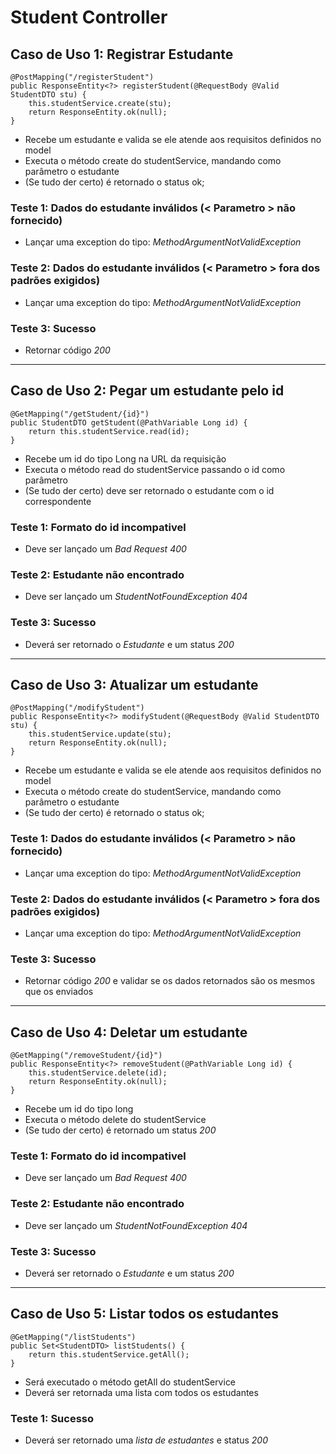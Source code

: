# Student Controller

## Caso de Uso 1: Registrar Estudante

```
@PostMapping("/registerStudent")
public ResponseEntity<?> registerStudent(@RequestBody @Valid StudentDTO stu) {
    this.studentService.create(stu);
    return ResponseEntity.ok(null);
}
```

 - Recebe um estudante e valida se ele atende aos requisitos definidos no model
 - Executa o método create do studentService, mandando como parâmetro o estudante
 - (Se tudo der certo) é retornado o status ok;

### Teste 1: Dados do estudante inválidos (< Parametro > não fornecido)

 - Lançar uma exception do tipo: *MethodArgumentNotValidException*

### Teste 2: Dados do estudante inválidos (< Parametro > fora dos padrões exigidos)

- Lançar uma exception do tipo: *MethodArgumentNotValidException*

### Teste 3: Sucesso

 - Retornar código *200*

<hr>

## Caso de Uso 2: Pegar um estudante pelo id

```
@GetMapping("/getStudent/{id}")
public StudentDTO getStudent(@PathVariable Long id) {
    return this.studentService.read(id);
}
```

 - Recebe um id do tipo Long na URL da requisição
 - Executa o método read do studentService passando o id como parâmetro
 - (Se tudo der certo) deve ser retornado o estudante com o id correspondente

### Teste 1: Formato do id incompativel

 - Deve ser lançado um *Bad Request 400*

### Teste 2: Estudante não encontrado

 - Deve ser lançado um *StudentNotFoundException 404*

### Teste 3: Sucesso

 - Deverá ser retornado o *Estudante* e um status *200*

<hr>

## Caso de Uso 3: Atualizar um estudante

```
@PostMapping("/modifyStudent")
public ResponseEntity<?> modifyStudent(@RequestBody @Valid StudentDTO stu) {
    this.studentService.update(stu);
    return ResponseEntity.ok(null);
}
```

- Recebe um estudante e valida se ele atende aos requisitos definidos no model
- Executa o método create do studentService, mandando como parâmetro o estudante
- (Se tudo der certo) é retornado o status ok;

### Teste 1: Dados do estudante inválidos (< Parametro > não fornecido)

- Lançar uma exception do tipo: *MethodArgumentNotValidException*

### Teste 2: Dados do estudante inválidos (< Parametro > fora dos padrões exigidos)

- Lançar uma exception do tipo: *MethodArgumentNotValidException*

### Teste 3: Sucesso

- Retornar código *200* e validar se os dados retornados são os mesmos que os enviados

<hr>

## Caso de Uso 4: Deletar um estudante

```
@GetMapping("/removeStudent/{id}")
public ResponseEntity<?> removeStudent(@PathVariable Long id) {
    this.studentService.delete(id);
    return ResponseEntity.ok(null);
}
```

 - Recebe um id do tipo long
 - Executa o método delete do studentService
 - (Se tudo der certo) é retornado um status *200*

### Teste 1: Formato do id incompativel

- Deve ser lançado um *Bad Request 400*

### Teste 2: Estudante não encontrado

- Deve ser lançado um *StudentNotFoundException 404*

### Teste 3: Sucesso

- Deverá ser retornado o *Estudante* e um status *200*

<hr>

## Caso de Uso 5: Listar todos os estudantes

```
@GetMapping("/listStudents")
public Set<StudentDTO> listStudents() {
    return this.studentService.getAll();
}
```

 - Será executado o método getAll do studentService
 - Deverá ser retornada uma lista com todos os estudantes

### Teste 1: Sucesso

 - Deverá ser retornado uma *lista de estudantes* e status *200*